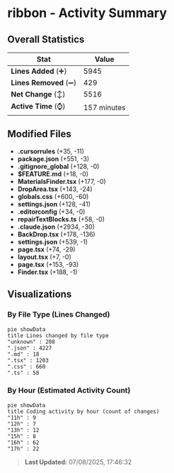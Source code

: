# ribbon - Activity Summary 

## Overall Statistics

| Stat                   | Value                                                             |
| ---------------------- | ----------------------------------------------------------------- |
| **Lines Added** (➕)   | 5945                                          |
| **Lines Removed** (➖) | 429                                        |
| **Net Change** (↕)    | 5516                |
| **Active Time** (⌚)   | 157 minutes |


## Modified Files
- **.cursorrules** (+35, -11)
- **package.json** (+551, -3)
- **.gitignore_global** (+128, -0)
- **$FEATURE.md** (+18, -0)
- **MaterialsFinder.tsx** (+177, -0)
- **DropArea.tsx** (+143, -24)
- **globals.css** (+600, -60)
- **settings.json** (+128, -41)
- **.editorconfig** (+34, -0)
- **repairTextBlocks.ts** (+58, -0)
- **.claude.json** (+2934, -30)
- **BackDrop.tsx** (+178, -136)
- **settings.json** (+539, -1)
- **page.tsx** (+74, -29)
- **layout.tsx** (+7, -0)
- **page.tsx** (+153, -93)
- **Finder.tsx** (+188, -1)

## Visualizations

### By File Type (Lines Changed)

```mermaid
pie showData
title Lines changed by file type
"unknown" : 208
".json" : 4227
".md" : 18
".tsx" : 1203
".css" : 660
".ts" : 58
```

### By Hour (Estimated Activity Count)

```mermaid
pie showData
title Coding activity by hour (count of changes)
"11h" : 9
"12h" : 7
"13h" : 12
"15h" : 8
"16h" : 62
"17h" : 22
```


> **Last Updated:** 07/08/2025, 17:46:32